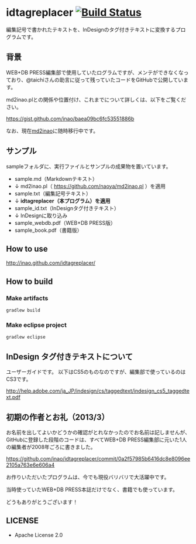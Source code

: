 idtagreplacer [![Build Status](https://travis-ci.org/inao/idtagreplacer.png)](https://travis-ci.org/inao/idtagreplacer)
=============

編集記号で書かれたテキストを、InDesignのタグ付きテキストに変換するプログラムです。


背景
----------

WEB+DB PRESS編集部で使用していたログラムですが、メンテができなくなっており、@taichiさんの助言に従って残っていたコードをGitHubで公開しています。

md2inao.plとの関係や位置付け、これまでについて詳しくは、以下をご覧ください。

https://gist.github.com/inao/baea09bc6fc53551886b

なお、現在[md2inao](https://github.com/naoya/md2inao)に随時移行中です。

サンプル
----------

sampleフォルダに、実行ファイルとサンプルの成果物を置いています。

* sample.md（Markdownテキスト）
 * ↓ md2inao.pl（ https://github.com/naoya/md2inao.pl ）を適用
* sample.txt（編集記号テキスト）
 * ↓ **idtagreplacer（本プログラム）を適用**
* sample_id.txt（InDesignタグ付きテキスト）
 * ↓ InDesignに取り込み
* sample_webdb.pdf（WEB+DB PRESS版）
* sample_book.pdf（書籍版）

How to use
----------

http://inao.github.com/idtagreplacer/

How to build
----------

### Make artifacts

```
gradlew build
```

### Make eclipse project

```
gradlew eclipse
```

InDesign タグ付きテキストについて
----------

ユーザーガイドです。
以下はCS5のものなのですが、編集部で使っているのはCS3です。

http://help.adobe.com/ja_JP/indesign/cs/taggedtext/indesign_cs5_taggedtext.pdf

初期の作者とお礼（2013/3）
----------

お名前を出してよいかどうかの確認がとれなかったのでお名前は記しませんが、GitHubに登録した段階のコードは、すべてWEB+DB PRESS編集部に元いた1人の編集者が2008年ごろに書きました。

https://github.com/inao/idtagreplacer/commit/0a2f57985b6416dc8e8096ee2105a763e6e606a4

お作りいただいたプログラムは、今でも現役バリバリで大活躍中です。

当時使っていたWEB+DB PRESS本誌だけでなく、書籍でも使っています。

どうもありがとうございます！

LICENSE
----------

* Apache License 2.0
